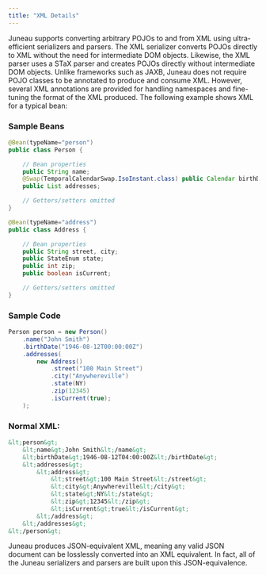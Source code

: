 ```yaml
---
title: "XML Details"
---
```


Juneau supports converting arbitrary POJOs to and from XML using ultra-efficient serializers and parsers.
The XML serializer converts POJOs directly to XML without the need for intermediate DOM objects.
Likewise, the XML parser uses a STaX parser and creates POJOs directly without intermediate DOM objects.
Unlike frameworks such as JAXB, Juneau does not require POJO classes to be annotated to produce and consume XML.
However, several XML annotations are provided for handling namespaces and fine-tuning the format of the XML produced.
The following example shows XML for a typical bean:
### Sample Beans


```java
@Bean(typeName="person")
public class Person {

    // Bean properties
    public String name;
    @Swap(TemporalCalendarSwap.IsoInstant.class) public Calendar birthDate;
    public List addresses;

    // Getters/setters omitted
}

@Bean(typeName="address")
public class Address {

    // Bean properties
    public String street, city;
    public StateEnum state;
    public int zip;
    public boolean isCurrent;

    // Getters/setters omitted
}
```


### Sample Code


```java
Person person = new Person()
    .name("John Smith")
    .birthDate("1946-08-12T00:00:00Z")
    .addresses(
        new Address()
            .street("100 Main Street")
            .city("Anywhereville")
            .state(NY)
            .zip(12345)
            .isCurrent(true);
    );
```


### Normal XML:


```xml
&lt;person&gt;
    &lt;name&gt;John Smith&lt;/name&gt;
    &lt;birthDate&gt;1946-08-12T04:00:00Z&lt;/birthDate&gt;
    &lt;addresses&gt;
        &lt;address&gt;
            &lt;street&gt;100 Main Street&lt;/street&gt;
            &lt;city&gt;Anywhereville&lt;/city&gt;
            &lt;state&gt;NY&lt;/state&gt;
            &lt;zip&gt;12345&lt;/zip&gt;
            &lt;isCurrent&gt;true&lt;/isCurrent&gt;
        &lt;/address&gt;
    &lt;/addresses&gt;
&lt;/person&gt;
```


Juneau produces JSON-equivalent XML, meaning any valid JSON document can be losslessly converted into an XML equivalent.
In fact, all of the Juneau serializers and parsers are built upon this JSON-equivalence.
